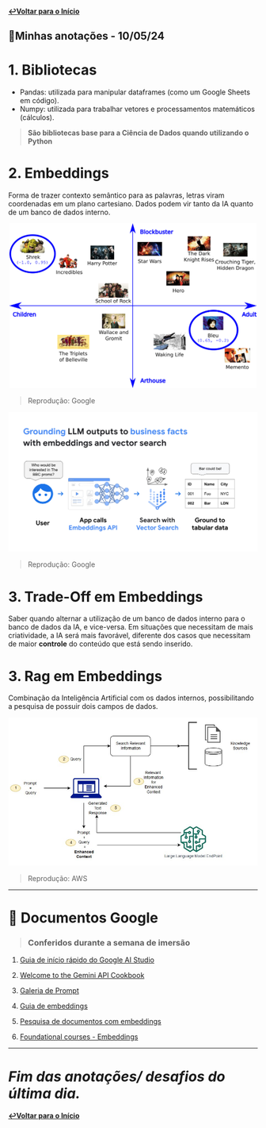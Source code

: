 #### [↩Voltar para o Início](https://github.com/rafaelatn/Imersao-IA-Alura-Google/tree/main?tab=readme-ov-file)
## 📝Minhas anotações - 10/05/24

# 1. Bibliotecas
- Pandas: utilizada para manipular dataframes (como um Google Sheets em código).
- Numpy: utilizada para trabalhar vetores e processamentos matemáticos (cálculos).
  
>**São bibliotecas base para a Ciência de Dados quando utilizando o Python**

# 2. Embeddings
Forma de trazer contexto semântico para as palavras, letras viram coordenadas em um plano cartesiano. Dados podem vir tanto da IA quanto de um banco de dados interno.
<p align="center"> <img width="500" src="/images/Embedding2dWithLabels.jpg"></p>

>Reprodução: Google

<p align="center"> <img width="600" src="/images/Embedding.jpg"></p>

>Reprodução: Google

# 3. Trade-Off em Embeddings
Saber quando alternar a utilização de um banco de dados interno para o banco de dados da IA, e vice-versa. Em situações que necessitam de mais criatividade, a IA será mais favorável, diferente dos casos que necessitam de maior **controle** do conteúdo que está sendo inserido.

# 3. Rag em Embeddings
Combinação da Inteligência Artificial com os dados internos, possibilitando a pesquisa de possuir dois campos de dados.

<p align="center"> <img width="600" src="/images/jumpstart-fm-rag.jpg"></p>

>Reprodução: AWS

---

# 📄 Documentos Google 
> ### Conferidos durante a semana de imersão

1. [Guia de início rápido do Google AI Studio](https://ai.google.dev/gemini-api/docs/ai-studio-quickstart?hl=pt-br)
   
2. [Welcome to the Gemini API Cookbook](https://github.com/google-gemini/cookbook)
   
3. [Galeria de Prompt](https://ai.google.dev/examples?keywords=prompt&hl=pt-br)
   
4. [Guia de embeddings](https://ai.google.dev/gemini-api/docs/embeddings?hl=pt-br)

5. [Pesquisa de documentos com embeddings](https://ai.google.dev/gemini-api/tutorials/document_search?hl=pt-br#api_changes_to_embeddings_with_model_embedding-001)

6. [Foundational courses - Embeddings](https://developers.google.com/machine-learning/crash-course/embeddings/video-lecture)

---

# *Fim das anotações/ desafios do última dia.*
#### [↩Voltar para o Início](https://github.com/rafaelatn/Imersao-IA-Alura-Google/tree/main?tab=readme-ov-file)


